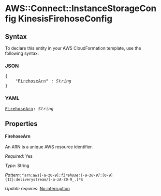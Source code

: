 # AWS::Connect::InstanceStorageConfig KinesisFirehoseConfig

## Syntax

To declare this entity in your AWS CloudFormation template, use the following syntax:

### JSON

<pre>
{
    "<a href="#firehosearn" title="FirehoseArn">FirehoseArn</a>" : <i>String</i>
}
</pre>

### YAML

<pre>
<a href="#firehosearn" title="FirehoseArn">FirehoseArn</a>: <i>String</i>
</pre>

## Properties

#### FirehoseArn

An ARN is a unique AWS resource identifier.

_Required_: Yes

_Type_: String

_Pattern_: <code>^arn:aws[-a-z0-9]*:firehose:[-a-z0-9]*:[0-9]{12}:deliverystream/[-a-zA-Z0-9_.]*$</code>

_Update requires_: [No interruption](https://docs.aws.amazon.com/AWSCloudFormation/latest/UserGuide/using-cfn-updating-stacks-update-behaviors.html#update-no-interrupt)

